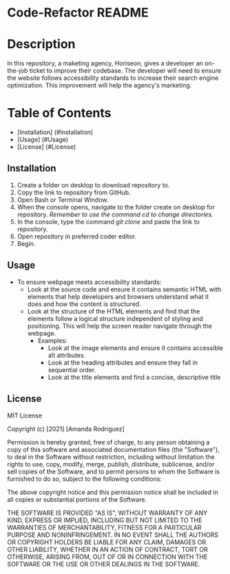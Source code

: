 # Code-Refactor README

# Description
In this repository, a maketing agency, Horiseon, gives a developer an on-the-job ticket to improve their codebase. The developer will need to ensure the website follows accessibility standards to increase their search engine optimization. This improvement will help the agency's marketing. 

# Table of Contents
* [Installation] (#Installation)
* [Usage] (#Usage)
* [License] (#License)

## Installation
1. Create a folder on desktop to download repository to.
2. Copy the link to repository from GitHub.
3. Open Bash or Terminal Window.
4. When the console opens, navigate to the folder create on desktop for repository. *Remember to use the command <i> cd </i> to change directories.*
5. In the console, type the command <i> git clone </i> and paste the link to repository.
6. Open repository in preferred coder editor.
7. Begin.

## Usage
* To ensure webpage meets accessibility standards:
   * Look at the source code and ensure it contains semantic HTML with elements that help developers and browsers understand what it does and how the content is structured. 
   * Look at the structure of the HTML elements and find that the elements follow a logical structure independent of styling and positioning. This will help the screen reader navigate through the webpage. 
        * Examples:
            * Look at the image elements and ensure it contains accessible alt attributes.
            * Look at the heading attributes and ensure they fall in sequential order.
            * Look at the title elements and find a concise, descriptive title
## License
MIT License

Copyright (c) [2021] [Amanda Rodriguez]

Permission is hereby granted, free of charge, to any person obtaining a copy
of this software and associated documentation files (the "Software"), to deal
in the Software without restriction, including without limitation the rights
to use, copy, modify, merge, publish, distribute, sublicense, and/or sell
copies of the Software, and to permit persons to whom the Software is
furnished to do so, subject to the following conditions:

The above copyright notice and this permission notice shall be included in all
copies or substantial portions of the Software.

THE SOFTWARE IS PROVIDED "AS IS", WITHOUT WARRANTY OF ANY KIND, EXPRESS OR
IMPLIED, INCLUDING BUT NOT LIMITED TO THE WARRANTIES OF MERCHANTABILITY,
FITNESS FOR A PARTICULAR PURPOSE AND NONINFRINGEMENT. IN NO EVENT SHALL THE
AUTHORS OR COPYRIGHT HOLDERS BE LIABLE FOR ANY CLAIM, DAMAGES OR OTHER
LIABILITY, WHETHER IN AN ACTION OF CONTRACT, TORT OR OTHERWISE, ARISING FROM,
OUT OF OR IN CONNECTION WITH THE SOFTWARE OR THE USE OR OTHER DEALINGS IN THE
SOFTWARE.
